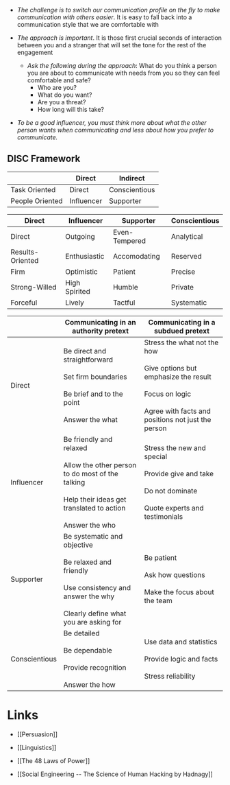  * *The challenge is to switch our communication profile on the fly to make communication with others easier*. It is easy to fall back into a communication style that we are comfortable with 

* *The approach is important*. It is those first crucial seconds of interaction between you and a stranger that will set the tone for the rest of the engagement
	* *Ask the following during the approach*: What do you think a person you are about to communicate with needs from you so they can feel comfortable and safe?
		* Who are you? 
		* What do you want? 
		* Are you a threat? 
		* How long will this take?

* *To be a good influencer, you must think more about what the other person wants when communicating and less about how you prefer to communicate.*

## DISC Framework 
|  | Direct | Indirect |
| ---- | ---- | ---- |
| Task Oriented  | Direct  | Conscientious  |
| People Oriented  | Influencer | Supporter |

| Direct | Influencer | Supporter | Conscientious |
| ---- | ---- | ---- | ---- |
| Direct | Outgoing  | Even-Tempered  | Analytical  |
| Results-Oriented  | Enthusiastic  | Accomodating  | Reserved  |
| Firm  | Optimistic  | Patient  | Precise  |
| Strong-Willed  | High Spirited  | Humble  | Private  |
| Forceful | Lively | Tactful  | Systematic  |


|  | Communicating in an authority pretext | Communicating in a subdued pretext |
| ---- | ---- | ---- |
| Direct | Be direct and straightforward<br><br>Set firm boundaries <br><br>Be brief and to the point <br><br>Answer the what | Stress the what not the how <br><br>Give options but emphasize the result <br><br>Focus on logic <br><br>Agree with facts and positions not just the person |
| Influencer | Be friendly and relaxed <br><br>Allow the other person to do most of the talking <br><br>Help their ideas get translated to action <br><br>Answer the who | Stress the new and special <br><br>Provide give and take <br><br>Do not dominate <br><br>Quote experts and testimonials |
| Supporter  | Be systematic and objective <br><br>Be relaxed and friendly <br><br>Use consistency and answer the why<br><br>Clearly define what you are asking for  | Be patient <br><br>Ask how questions <br><br>Make the focus about the team  |
| Conscientious  | Be detailed <br><br>Be dependable <br><br>Provide recognition<br><br>Answer the how | Use data and statistics <br><br>Provide logic and facts <br><br>Stress reliability  |



# Links 
* [[Persuasion]]
* [[Linguistics]]
* [[The 48 Laws of Power]]

* [[Social Engineering -- The Science of Human Hacking by Hadnagy]]